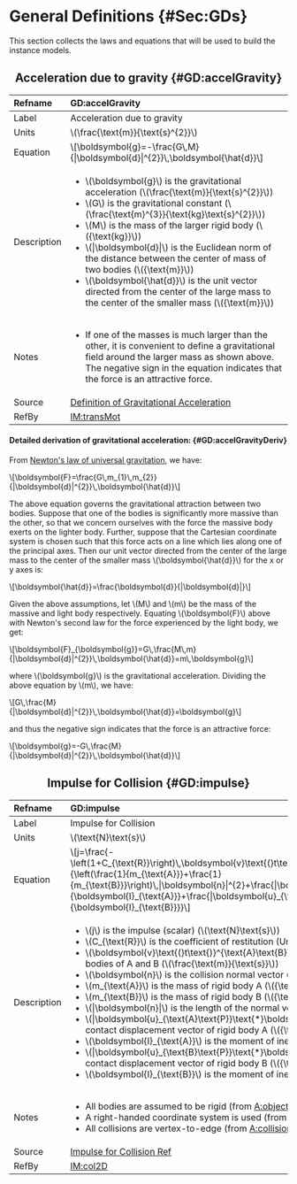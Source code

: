 # General Definitions {#Sec:GDs}

This section collects the laws and equations that will be used to build the instance models.

<div align="center">

## Acceleration due to gravity {#GD:accelGravity}

</div>

|Refname    |GD:accelGravity                                                                                                                                                                                                                                                                                                                                                                                                                                                                                                                                                                  |
|:----------|:--------------------------------------------------------------------------------------------------------------------------------------------------------------------------------------------------------------------------------------------------------------------------------------------------------------------------------------------------------------------------------------------------------------------------------------------------------------------------------------------------------------------------------------------------------------------------------|
|Label      |Acceleration due to gravity                                                                                                                                                                                                                                                                                                                                                                                                                                                                                                                                                      |
|Units      |\\(\frac{\text{m}}{\text{s}^{2}}\\)                                                                                                                                                                                                                                                                                                                                                                                                                                                                                                                                              |
|Equation   |\\[\boldsymbol{g}=-\frac{G\\,M}{\|\boldsymbol{d}\|^{2}}\\,\boldsymbol{\hat{d}}\\]                                                                                                                                                                                                                                                                                                                                                                                                                                                                                                |
|Description|<ul><li>\\(\boldsymbol{g}\\) is the gravitational acceleration (\\(\frac{\text{m}}{\text{s}^{2}}\\))</li><li>\\(G\\) is the gravitational constant (\\(\frac{\text{m}^{3}}{\text{kg}\text{s}^{2}}\\))</li><li>\\(M\\) is the mass of the larger rigid body (\\({\text{kg}}\\))</li><li>\\(\|\boldsymbol{d}\|\\) is the Euclidean norm of the distance between the center of mass of two bodies (\\({\text{m}}\\))</li><li>\\(\boldsymbol{\hat{d}}\\) is the unit vector directed from the center of the large mass to the center of the smaller mass (\\({\text{m}}\\))</li></ul>|
|Notes      |<ul><li>If one of the masses is much larger than the other, it is convenient to define a gravitational field around the larger mass as shown above. The negative sign in the equation indicates that the force is an attractive force.</li></ul>                                                                                                                                                                                                                                                                                                                                 |
|Source     |[Definition of Gravitational Acceleration](https://en.wikipedia.org/wiki/Gravitational_acceleration)                                                                                                                                                                                                                                                                                                                                                                                                                                                                             |
|RefBy      |[IM:transMot](./SecIMs.md#IM:transMot)                                                                                                                                                                                                                                                                                                                                                                                                                                                                                                                                           |

#### Detailed derivation of gravitational acceleration: {#GD:accelGravityDeriv}

From [Newton's law of universal gravitation](./SecTMs.md#TM:UniversalGravLaw), we have:

\\[\boldsymbol{F}=\frac{G\\,m\_{1}\\,m\_{2}}{\|\boldsymbol{d}\|^{2}}\\,\boldsymbol{\hat{d}}\\]

The above equation governs the gravitational attraction between two bodies. Suppose that one of the bodies is significantly more massive than the other, so that we concern ourselves with the force the massive body exerts on the lighter body. Further, suppose that the Cartesian coordinate system is chosen such that this force acts on a line which lies along one of the principal axes. Then our unit vector directed from the center of the large mass to the center of the smaller mass \\(\boldsymbol{\hat{d}}\\) for the x or y axes is:

\\[\boldsymbol{\hat{d}}=\frac{\boldsymbol{d}}{\|\boldsymbol{d}\|}\\]

Given the above assumptions, let \\(M\\) and \\(m\\) be the mass of the massive and light body respectively. Equating \\(\boldsymbol{F}\\) above with Newton's second law for the force experienced by the light body, we get:

\\[\boldsymbol{F}\_{\boldsymbol{g}}=G\\,\frac{M\\,m}{\|\boldsymbol{d}\|^{2}}\\,\boldsymbol{\hat{d}}=m\\,\boldsymbol{g}\\]

where \\(\boldsymbol{g}\\) is the gravitational acceleration. Dividing the above equation by \\(m\\),  we have:

\\[G\\,\frac{M}{\|\boldsymbol{d}\|^{2}}\\,\boldsymbol{\hat{d}}=\boldsymbol{g}\\]

and thus the negative sign indicates that the force is an attractive force:

\\[\boldsymbol{g}=-G\\,\frac{M}{\|\boldsymbol{d}\|^{2}}\\,\boldsymbol{\hat{d}}\\]

<div align="center">

## Impulse for Collision {#GD:impulse}

</div>

|Refname    |GD:impulse                                                                                                                                                                                                                                                                                                                                                                                                                                                                                                                                                                                                                                                                                                                                                                                                                                                                                                                                                                                                                                                                                                                                                                                                                                                                               |
|:----------|:----------------------------------------------------------------------------------------------------------------------------------------------------------------------------------------------------------------------------------------------------------------------------------------------------------------------------------------------------------------------------------------------------------------------------------------------------------------------------------------------------------------------------------------------------------------------------------------------------------------------------------------------------------------------------------------------------------------------------------------------------------------------------------------------------------------------------------------------------------------------------------------------------------------------------------------------------------------------------------------------------------------------------------------------------------------------------------------------------------------------------------------------------------------------------------------------------------------------------------------------------------------------------------------|
|Label      |Impulse for Collision                                                                                                                                                                                                                                                                                                                                                                                                                                                                                                                                                                                                                                                                                                                                                                                                                                                                                                                                                                                                                                                                                                                                                                                                                                                                    |
|Units      |\\(\text{N}\text{s}\\)                                                                                                                                                                                                                                                                                                                                                                                                                                                                                                                                                                                                                                                                                                                                                                                                                                                                                                                                                                                                                                                                                                                                                                                                                                                                   |
|Equation   |\\[j=\frac{-\left(1+C\_{\text{R}}\right)\\,\boldsymbol{v}\text{(}t\text{)}^{\text{A}\text{B}}\_{\text{i}}\cdot{}\boldsymbol{n}}{\left(\frac{1}{m\_{\text{A}}}+\frac{1}{m\_{\text{B}}}\right)\\,\|\boldsymbol{n}\|^{2}+\frac{\|\boldsymbol{u}\_{\text{A}\text{P}}\text{\*}\boldsymbol{n}\|^{2}}{\boldsymbol{I}\_{\text{A}}}+\frac{\|\boldsymbol{u}\_{\text{B}\text{P}}\text{\*}\boldsymbol{n}\|^{2}}{\boldsymbol{I}\_{\text{B}}}}\\]                                                                                                                                                                                                                                                                                                                                                                                                                                                                                                                                                                                                                                                                                                                                                                                                                                                      |
|Description|<ul><li>\\(j\\) is the impulse (scalar) (\\(\text{N}\text{s}\\))</li><li>\\(C\_{\text{R}}\\) is the coefficient of restitution (Unitless)</li><li>\\(\boldsymbol{v}\text{(}t\text{)}^{\text{A}\text{B}}\_{\text{i}}\\) is the initial relative velocity between rigid bodies of A and B (\\(\frac{\text{m}}{\text{s}}\\))</li><li>\\(\boldsymbol{n}\\) is the collision normal vector (\\({\text{m}}\\))</li><li>\\(m\_{\text{A}}\\) is the mass of rigid body A (\\({\text{kg}}\\))</li><li>\\(m\_{\text{B}}\\) is the mass of rigid body B (\\({\text{kg}}\\))</li><li>\\(\|\boldsymbol{n}\|\\) is the length of the normal vector (\\({\text{m}}\\))</li><li>\\(\|\boldsymbol{u}\_{\text{A}\text{P}}\text{\*}\boldsymbol{n}\|\\) is the length of the perpendicular vector to the contact displacement vector of rigid body A (\\({\text{m}}\\))</li><li>\\(\boldsymbol{I}\_{\text{A}}\\) is the moment of inertia of rigid body A (\\(\text{kg}\text{m}^{2}\\))</li><li>\\(\|\boldsymbol{u}\_{\text{B}\text{P}}\text{\*}\boldsymbol{n}\|\\) is the length of the perpendicular vector to the contact displacement vector of rigid body B (\\({\text{m}}\\))</li><li>\\(\boldsymbol{I}\_{\text{B}}\\) is the moment of inertia of rigid body B (\\(\text{kg}\text{m}^{2}\\))</li></ul>|
|Notes      |<ul><li>All bodies are assumed to be rigid (from [A:objectTy](./SecAssumps.md#assumpOT)) and two-dimensional (from [A:objectDimension](./SecAssumps.md#assumpOD)).</li><li>A right-handed coordinate system is used (from [A:axesDefined](./SecAssumps.md#assumpAD)).</li><li>All collisions are vertex-to-edge (from [A:collisionType](./SecAssumps.md#assumpCT)).</li></ul>                                                                                                                                                                                                                                                                                                                                                                                                                                                                                                                                                                                                                                                                                                                                                                                                                                                                                                            |
|Source     |[Impulse for Collision Ref](http://www.chrishecker.com/images/e/e7/Gdmphys3.pdf)                                                                                                                                                                                                                                                                                                                                                                                                                                                                                                                                                                                                                                                                                                                                                                                                                                                                                                                                                                                                                                                                                                                                                                                                         |
|RefBy      |[IM:col2D](./SecIMs.md#IM:col2D)                                                                                                                                                                                                                                                                                                                                                                                                                                                                                                                                                                                                                                                                                                                                                                                                                                                                                                                                                                                                                                                                                                                                                                                                                                                         |
